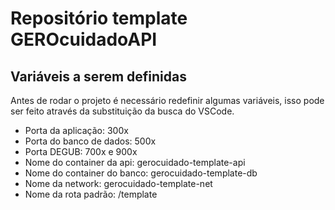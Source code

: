 # Repositório template GEROcuidadoAPI

## Variáveis a serem definidas

Antes de rodar o projeto é necessário redefinir algumas variáveis, isso pode ser feito através da substituição da busca do VSCode.

* Porta da aplicação: 300x
* Porta do banco de dados: 500x
* Porta DEGUB: 700x e 900x
* Nome do container da api: gerocuidado-template-api
* Nome do container do banco: gerocuidado-template-db
* Nome da network: gerocuidado-template-net
* Nome da rota padrão: /template
